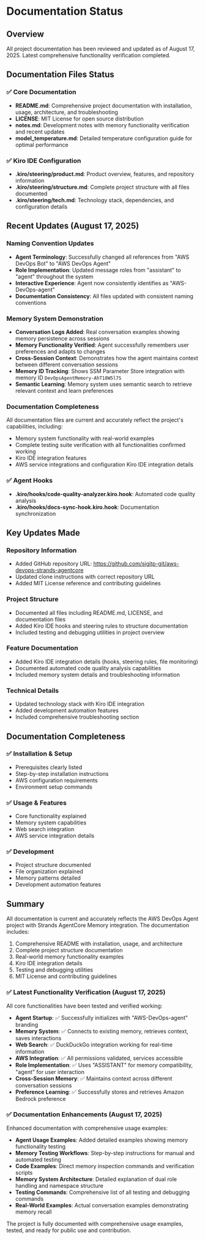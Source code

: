 # Documentation Status

## Overview
All project documentation has been reviewed and updated as of August 17, 2025. Latest comprehensive functionality verification completed.

## Documentation Files Status

### ✅ Core Documentation
- **README.md**: Comprehensive project documentation with installation, usage, architecture, and troubleshooting
- **LICENSE**: MIT License for open source distribution
- **notes.md**: Development notes with memory functionality verification and recent updates
- **model_temperature.md**: Detailed temperature configuration guide for optimal performance

### ✅ Kiro IDE Configuration
- **.kiro/steering/product.md**: Product overview, features, and repository information
- **.kiro/steering/structure.md**: Complete project structure with all files documented
- **.kiro/steering/tech.md**: Technology stack, dependencies, and configuration details

## Recent Updates (August 17, 2025)

### Naming Convention Updates
- **Agent Terminology**: Successfully changed all references from "AWS DevOps Bot" to "AWS DevOps Agent"
- **Role Implementation**: Updated message roles from "assistant" to "agent" throughout the system
- **Interactive Experience**: Agent now consistently identifies as "AWS-DevOps-agent"
- **Documentation Consistency**: All files updated with consistent naming conventions

### Memory System Demonstration
- **Conversation Logs Added**: Real conversation examples showing memory persistence across sessions
- **Memory Functionality Verified**: Agent successfully remembers user preferences and adapts to changes
- **Cross-Session Context**: Demonstrates how the agent maintains context between different conversation sessions
- **Memory ID Tracking**: Shows SSM Parameter Store integration with memory ID `DevOpsAgentMemory-AhT18W5l7S`
- **Semantic Learning**: Memory system uses semantic search to retrieve relevant context and learn preferences

### Documentation Completeness
All documentation files are current and accurately reflect the project's capabilities, including:
- Memory system functionality with real-world examples
- Complete testing suite verification with all functionalities confirmed working
- Kiro IDE integration features
- AWS service integrations and configuration Kiro IDE integration details

### ✅ Agent Hooks
- **.kiro/hooks/code-quality-analyzer.kiro.hook**: Automated code quality analysis
- **.kiro/hooks/docs-sync-hook.kiro.hook**: Documentation synchronization

## Key Updates Made

### Repository Information
- Added GitHub repository URL: https://github.com/sigitp-git/aws-devops-strands-agentcore
- Updated clone instructions with correct repository URL
- Added MIT License reference and contributing guidelines

### Project Structure
- Documented all files including README.md, LICENSE, and documentation files
- Added Kiro IDE hooks and steering rules to structure documentation
- Included testing and debugging utilities in project overview

### Feature Documentation
- Added Kiro IDE integration details (hooks, steering rules, file monitoring)
- Documented automated code quality analysis capabilities
- Included memory system details and troubleshooting information

### Technical Details
- Updated technology stack with Kiro IDE integration
- Added development automation features
- Included comprehensive troubleshooting section

## Documentation Completeness

### ✅ Installation & Setup
- Prerequisites clearly listed
- Step-by-step installation instructions
- AWS configuration requirements
- Environment setup commands

### ✅ Usage & Features
- Core functionality explained
- Memory system capabilities
- Web search integration
- AWS service integration details

### ✅ Development
- Project structure documented
- File organization explained
- Memory patterns detailed
- Development automation features

## Summary

All documentation is current and accurately reflects the AWS DevOps Agent project with Strands AgentCore Memory integration. The documentation includes:

1. Comprehensive README with installation, usage, and architecture
2. Complete project structure documentation  
3. Real-world memory functionality examples
4. Kiro IDE integration details
5. Testing and debugging utilities
6. MIT License and contributing guidelines

### ✅ Latest Functionality Verification (August 17, 2025)
All core functionalities have been tested and verified working:
- **Agent Startup**: ✅ Successfully initializes with "AWS-DevOps-agent" branding
- **Memory System**: ✅ Connects to existing memory, retrieves context, saves interactions
- **Web Search**: ✅ DuckDuckGo integration working for real-time information
- **AWS Integration**: ✅ All permissions validated, services accessible
- **Role Implementation**: ✅ Uses "ASSISTANT" for memory compatibility, "agent" for user interaction
- **Cross-Session Memory**: ✅ Maintains context across different conversation sessions
- **Preference Learning**: ✅ Successfully stores and retrieves Amazon Bedrock preference

### ✅ Documentation Enhancements (August 17, 2025)
Enhanced documentation with comprehensive usage examples:
- **Agent Usage Examples**: Added detailed examples showing memory functionality testing
- **Memory Testing Workflows**: Step-by-step instructions for manual and automated testing
- **Code Examples**: Direct memory inspection commands and verification scripts
- **Memory System Architecture**: Detailed explanation of dual role handling and namespace structure
- **Testing Commands**: Comprehensive list of all testing and debugging commands
- **Real-World Examples**: Actual conversation examples demonstrating memory recall

The project is fully documented with comprehensive usage examples, tested, and ready for public use and contribution.